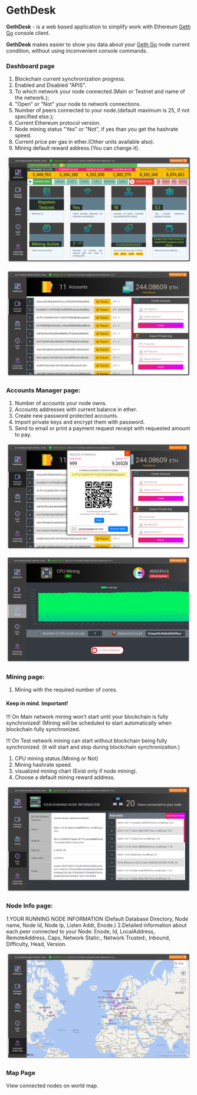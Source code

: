 # GethDesk

**GethDesk** - is a web based application to simplify work with Ethereum [Geth Go](https://github.com/ethereum/go-ethereum/wiki/geth) console client.

**GethDesk** makes easier to show you data about your [Geth Go](https://github.com/ethereum/go-ethereum/wiki/geth) node current 
condition, without using inconvenient console commands.

### Dashboard page
1. Blockchain current synchronization progress.
2. Enabled and Disabled "APIS".
3. To which network your node connected.(Main or Testnet and name of 
   the network.);
4. "Open" or "Not" your node to network connections.
5. Number of peers connected to your node.(default maximum is 25, if not 
   specified else.);
6. Current Ethereum protocol version.
7. Node mining status "Yes" or "Not", if yes than you get the hashrate speed. 
8. Current price per gas in ether.(Other units available also).
9. Mining default reward address.(You can change it).

![GitHub Logo](/readmeIMG/dashboard.jpg)




![GitHub Logo](/readmeIMG/accounts.jpg)
### Accounts Manager page:
1. Number of accounts your node owns.
2. Accounts addresses with current balance in ether.
3. Create new password protected accounts.
4. Import private keys and encrypt them with password.
5. Send to email or print a payment request receipt with requested amount to 
    pay.

![GitHub Logo](/readmeIMG/paymentRequest.jpg)

![GitHub Logo](/readmeIMG/mining.png)
### Mining page:
1. Mining with the required number of cores.
   
#### Keep in mind. Important!

!!! On Main network mining won't start until your blockchain is fully synchronized! (Mining will be scheduled to start automatically when blockchain fully synchronized.

!!! On Test network mining can start without blockchain being fully synchronized. (it will start and stop during blockchain synchronization.)
 
1. CPU mining status.(Mining or Not)
2. Mining hashrate speed.
3. visualized mining chart (Exist only if node mining).
4. Choose a default mining reward address.

![GitHub Logo](/readmeIMG/nodeInfo.jpg)

### Node Info page:
1.YOUR RUNNING NODE INFORMATION (Default Database Directory, Node name, Node 
  Id, Node Ip, Listen Addr, Enode.)
2.Detailed information about each peer connected to your Node: Enode, Id, 
  LocalAddress, RemoteAddress, Caps, Network Static:, Network Trusted:, 
  Inbound, Difficulty, Head, Version.

![GitHub Logo](/readmeIMG/mapofNodes.jpg)

### Map Page
View connected nodes on world map.

